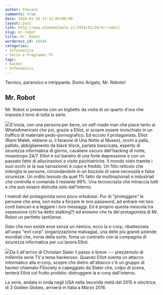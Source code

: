 ```yaml
---
author: thesave
comments: true
date: 2016-01-26 17:12:05+00:00
layout: post
link: http://www.atomodelmale.it/2016/01/26/mr-robot/
slug: mr-robot
title: Mr. Robot
wordpress_id: 16416
categories:
- Informatica
- Serie e Programmi TV
tags:
- hacker
- Informatico
---
```


Tecnico, paranoico e intrippante.
Domo Arigato, Mr. Roboto!



## Mr. Robot



Mr. Robot si presenta con un biglietto da visita di un quarto d'ora che imposta il tono di tutta la serie.

![](http://www.atomodelmale.it/wp-content/uploads/2016/01/Mr.Robot002-300x200.jpg)S'inizia, con una persona per bene, un self-made man che piace tanto ai WhatsAmericani che poi, grazie a Elliot, si scopre essere invischiato in un traffico di materiale pedo-pornografico. 
Ed eccolo il protagonista, Elliot (Rami Malek, ebbene si, il faraone di Una Notte al Museo), occhi a palla, pallido, abbigliamento da black block, parlata biascicata, esperto di sicurezza informatica di giorno, cavaliere oscuro dell'hacking di notte, misantropo 24/7. Elliot è sul baratro di una forte depressione e con un passato fatto di allucinazioni e visite psichiatriche. Il mondo visto tramite i suoi occhi (e la sua narrazione) è cupo e freddo. Un fitto reticolo che imbriglia le persone, circondandole in un bozzolo di vane necessità e false sicurezze. Un ordito tessuto da quel 1% fatto da multinazionali e industriali che controlla e comanda il restante 99%. Una tecnocrazia che minaccia tutti e che può essere distrutta solo dall'interno.



I metodi del protagonista sono poco ortodossi. Pur di "proteggere" le persone che ama, non esita a forzare le loro password, ad entrare nei loro conti bancari e a leggere i loro messaggi. Ed è proprio questa mescola tra ossessione (chi ha detto stalking?) ed eroismo che fa del protagonista di Mr. Robot un perfetto (anti)eroe.

Dato che non esiste eroe senza un nemico, ecco la e-corp, ribattezzata all'uopo "evil corp" (organizzazione malvagia), una delle più grandi aziende mondiali che, ironia della sorte, firma un contratto con la compagnia di sicurezza informatica per cui lavora Elliot.

![](http://www.atomodelmale.it/wp-content/uploads/2016/01/Mr.Robot001-300x169.jpg)Da lì all'arrivo di Christian Slater il passo è breve --- prezzemolo di millemila serie TV a tema hackeroso. Quando Elliot sventa un attacco informatico alla e-corp, scopre che dietro all'attacco c'è un gruppo di hacker chiamato FSociety e capeggiato da Slater che, colpo di scena, tenterà Elliot col frutto proibito: distruggere la e-corp dall'interno.

La serie, andata in onda negli USA nella seconda metà del 2015 e vincitrice di 3 Golden Globes, arriverà in Italia a Marzo 2016.
